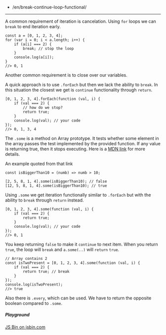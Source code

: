 -   /en/break-continue-loop-functional/

------------------------------------------------------------------------

A common requirement of iteration is cancelation. Using `for` loops we can `break` to end iteration early.

    const a = [0, 1, 2, 3, 4];
    for (var i = 0; i < a.length; i++) {
        if (a[i] === 2) {
            break; // stop the loop
        }
        console.log(a[i]);
    }
    //> 0, 1

Another common requirement is to close over our variables.

A quick approach is to use `.forEach` but then we lack the ability to `break`. In this situation the closest we get is `continue` functionality through `return`.

    [0, 1, 2, 3, 4].forEach(function (val, i) {
        if (val === 2) {
            // how do we stop?
            return true;
        }
        console.log(val); // your code
    });
    //> 0, 1, 3, 4

The `.some` is a method on Array prototype. It tests whether some element in the array passes the test implemented by the provided function. If any value is returning true, then it stops executing. Here is a [MDN link](https://developer.mozilla.org/en/docs/Web/JavaScript/Reference/Global_Objects/Array/some) for more details.

An example quoted from that link

    const isBiggerThan10 = (numb) => numb > 10;

    [2, 5, 8, 1, 4].some(isBiggerThan10); // false
    [12, 5, 8, 1, 4].some(isBiggerThan10); // true

Using `.some` we get iteration functionally similar to `.forEach` but with the ability to `break` through `return` instead.

    [0, 1, 2, 3, 4].some(function (val, i) {
        if (val === 2) {
            return true;
        }
        console.log(val); // your code
    });
    //> 0, 1

You keep returning `false` to make it `continue` to next item. When you return `true`, the loop will `break` and `a.some(..)` will `return` `true`.

    // Array contains 2
    const isTwoPresent = [0, 1, 2, 3, 4].some(function (val, i) {
        if (val === 2) {
            return true; // break
        }
    });
    console.log(isTwoPresent);
    //> true

Also there is `.every`, which can be used. We have to return the opposite boolean compared to `.some`.

##### Playground

<a href="http://jsbin.com/jopeji/embed?js,console" class="jsbin-embed">JS Bin on jsbin.com</a>
